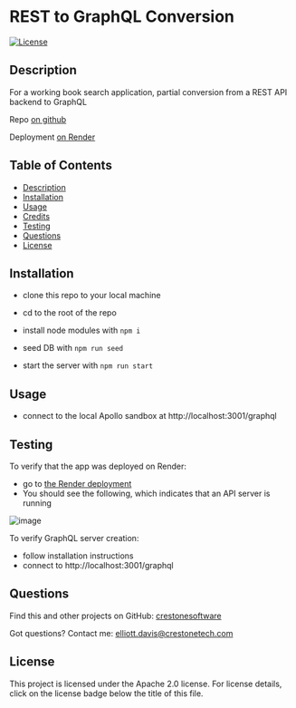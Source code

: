 # REST to GraphQL Conversion
[![License](https://img.shields.io/badge/License-Apache_2.0-blue.svg)](https://opensource.org/licenses/Apache-2.0)
## <a name="Description"></a>Description
For a working book search application, partial conversion from a REST API backend to GraphQL

Repo [on github](https://github.com/crestonesoftware/rest-to-graphql-conversion)

Deployment [on Render](https://rest-to-graphql-conversion.onrender.com)

## <a name="Table of Contents"></a>Table of Contents
- [Description](#Description)
- [Installation](#Installation)
- [Usage](#Usage)
- [Credits](#Credits)
- [Testing](#Testing)
- [Questions](#Questions)
- [License](#License)

## <a name="Installation"></a>Installation
- clone this repo to your local machine
    
- cd to the root of the repo
    
- install node modules with `npm i`
    
- seed DB with `npm run seed`

- start the server with `npm run start`
## <a name="Usage"></a>Usage
- connect to the local Apollo sandbox at http://localhost:3001/graphql
              
## <a name="Testing"></a>Testing

To verify that the app was deployed on Render: 
- go to [the Render deployment](https://rest-to-graphql-conversion.onrender.com)
- You should see the following, which indicates that an API server is running
 
![image](https://github.com/user-attachments/assets/d8df3432-7575-4c6d-91d2-a6db7c49fe18)


To verify GraphQL server creation: 
- follow installation instructions 
- connect to http://localhost:3001/graphql

## <a name="Questions"></a>Questions
Find this and other projects on GitHub: <a href="https://github.com/crestonesoftware">crestonesoftware</a>

Got questions? Contact me: <a href="mailto:elliott.davis@crestonetech.com">elliott.davis@crestonetech.com</a>
## <a name="License"></a>License
This project is licensed under the Apache 2.0 license. For license details, click on the license badge below the title of this file.
